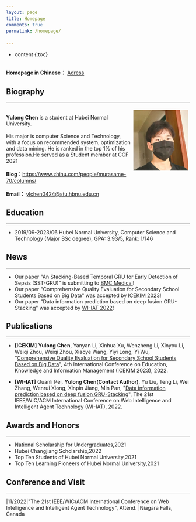 ```yaml
---
layout: page
title: Homepage
comments: true
permalink: /homepage/

---
```


* content
{:toc}

<br> <b>Homepage in Chinese：</b>  <a href="https://www.cnblogs.com/MurasameLory-chenyulong/p/14323736.html">Adress</a>  <br>

 
## Biography
---

<div style="float: left; clear: both;" align="left">
<img src="/images/chen-2021.jpg" width="150" alt="news_20191112_2" align=right hspace="5" vspace="5"/>
<br> <b>Yulong Chen</b> is a student at Hubei Normal University.<br><br>His major is computer Science and Technology, with a focus on recommended system, optimization and data mining. He is ranked in the top 1% of his profession.He served as a Student member at CCF 2021 <br><br> <b>Blog：</b><a href="https://www.zhihu.com/people/murasame-70/columns">https://www.zhihu.com/people/murasame-70/columns/</a>   <br><br> <b>Email：</b>  <a href="ylchen0424@stu.hbnu.edu.cn">ylchen0424@stu.hbnu.edu.cn</a>  <br>
</div>
<br clear="left" />

## Education

---

* 2019/09-2023/06 Hubei Normal University, Computer Science and Technology (Major BSc degree), GPA: 3.93/5, Rank: 1/146

## News

---
* Our paper "An Stacking-Based Temporal GRU for Early Detection of Sepsis (SST-GRU)" is submitting to [BMC Medical](https://en.bmc-medical.com/)!
* Our paper "Comprehensive Quality Evaluation for Secondary School Students Based on Big Data" was accepted by [ICEKIM 2023](http://icekim.org/)!
* Our paper "Data information prediction based on deep fusion GRU-Stacking" was accepted by [WI-IAT 2022](https://www.wi-iat.com/wi-iat2022/index.html)!


## Publications

---

* **[ICEKIM]** **Yulong Chen**, Yanyan Li, Xinhua Xu, Wenzheng Li, Xinyou Li, Weiqi Zhou, Weiqi Zhou, Xiaoye Wang, Yiyi Long, Yi Wu, "[Comprehensive Quality Evaluation for Secondary School Students Based on Big Data](http://icekim.org/)", 4th International Conference on Education, Knowledge and Information Management (ICEKIM 2023), 2022. 

* **[WI-IAT]** Quanli Pei, **Yulong Chen(Contact Author)**, Yu Liu, Teng Li, Wei Zhang, Wenrui Xiong, Xinpin Jiang, Min Pan, "[Data information prediction based on deep fusion GRU-Stacking](chrome-extension://cdonnmffkdaoajfknoeeecmchibpmkmg/assets/pdf/web/viewer.html?file=https%3A%2F%2Fwi-lab.com%2Fcyberchair%2F2022%2Fwi22%2Fyourpaper%2FS22202_5330.pdf)", The 21st IEEE/WIC/ACM International Conference on Web Intelligence and Intelligent Agent Technology (WI-IAT), 2022. 




## Awards and Honors

---

- National Scholarship for Undergraduates,2021
- Hubei Changjiang Scholarship,2022
- Top Ten Students of Hubei Normal University,2021
- Top Ten Learning Pioneers of Hubei Normal University,2021



## Conference and Visit

---

|11/2022|"The 21st IEEE/WIC/ACM International Conference on Web Intelligence and Intelligent Agent Technology", Attend. |Niagara Falls, Canada
